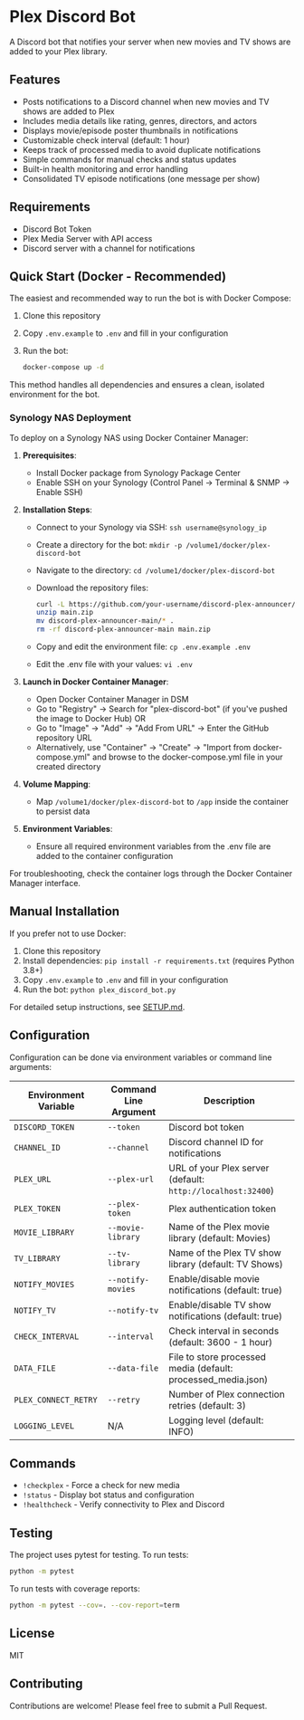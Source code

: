 # Plex Discord Bot

A Discord bot that notifies your server when new movies and TV shows are added to your Plex library.

## Features

- Posts notifications to a Discord channel when new movies and TV shows are added to Plex
- Includes media details like rating, genres, directors, and actors
- Displays movie/episode poster thumbnails in notifications
- Customizable check interval (default: 1 hour)
- Keeps track of processed media to avoid duplicate notifications
- Simple commands for manual checks and status updates
- Built-in health monitoring and error handling
- Consolidated TV episode notifications (one message per show)

## Requirements

- Discord Bot Token
- Plex Media Server with API access
- Discord server with a channel for notifications

## Quick Start (Docker - Recommended)

The easiest and recommended way to run the bot is with Docker Compose:

1. Clone this repository
2. Copy `.env.example` to `.env` and fill in your configuration
3. Run the bot:

   ```bash
   docker-compose up -d
   ```

This method handles all dependencies and ensures a clean, isolated environment for the bot.

### Synology NAS Deployment

To deploy on a Synology NAS using Docker Container Manager:

1. **Prerequisites**:

   - Install Docker package from Synology Package Center
   - Enable SSH on your Synology (Control Panel → Terminal & SNMP → Enable SSH)

2. **Installation Steps**:

   - Connect to your Synology via SSH: `ssh username@synology_ip`
   - Create a directory for the bot: `mkdir -p /volume1/docker/plex-discord-bot`
   - Navigate to the directory: `cd /volume1/docker/plex-discord-bot`
   - Download the repository files:

     ```bash
     curl -L https://github.com/your-username/discord-plex-announcer/archive/refs/heads/main.zip -o main.zip
     unzip main.zip
     mv discord-plex-announcer-main/* .
     rm -rf discord-plex-announcer-main main.zip
     ```

   - Copy and edit the environment file: `cp .env.example .env`
   - Edit the .env file with your values: `vi .env`

3. **Launch in Docker Container Manager**:

   - Open Docker Container Manager in DSM
   - Go to "Registry" → Search for "plex-discord-bot" (if you've pushed the image to Docker Hub) OR
   - Go to "Image" → "Add" → "Add From URL" → Enter the GitHub repository URL
   - Alternatively, use "Container" → "Create" → "Import from docker-compose.yml" and browse to the docker-compose.yml file in your created directory

4. **Volume Mapping**:

   - Map `/volume1/docker/plex-discord-bot` to `/app` inside the container to persist data

5. **Environment Variables**:
   - Ensure all required environment variables from the .env file are added to the container configuration

For troubleshooting, check the container logs through the Docker Container Manager interface.

## Manual Installation

If you prefer not to use Docker:

1. Clone this repository
2. Install dependencies: `pip install -r requirements.txt` (requires Python 3.8+)
3. Copy `.env.example` to `.env` and fill in your configuration
4. Run the bot: `python plex_discord_bot.py`

For detailed setup instructions, see [SETUP.md](SETUP.md).

## Configuration

Configuration can be done via environment variables or command line arguments:

| Environment Variable  | Command Line Argument | Description                                                   |
| --------------------- | --------------------- | ------------------------------------------------------------- |
| `DISCORD_TOKEN`       | `--token`             | Discord bot token                                             |
| `CHANNEL_ID`          | `--channel`           | Discord channel ID for notifications                          |
| `PLEX_URL`            | `--plex-url`          | URL of your Plex server (default: `http://localhost:32400`)   |
| `PLEX_TOKEN`          | `--plex-token`        | Plex authentication token                                     |
| `MOVIE_LIBRARY`       | `--movie-library`     | Name of the Plex movie library (default: Movies)              |
| `TV_LIBRARY`          | `--tv-library`        | Name of the Plex TV show library (default: TV Shows)          |
| `NOTIFY_MOVIES`       | `--notify-movies`     | Enable/disable movie notifications (default: true)            |
| `NOTIFY_TV`           | `--notify-tv`         | Enable/disable TV show notifications (default: true)          |
| `CHECK_INTERVAL`      | `--interval`          | Check interval in seconds (default: 3600 - 1 hour)           |
| `DATA_FILE`           | `--data-file`         | File to store processed media (default: processed_media.json) |
| `PLEX_CONNECT_RETRY`  | `--retry`             | Number of Plex connection retries (default: 3)                |
| `LOGGING_LEVEL`       | N/A                   | Logging level (default: INFO)                                 |

## Commands

- `!checkplex` - Force a check for new media
- `!status` - Display bot status and configuration
- `!healthcheck` - Verify connectivity to Plex and Discord

## Testing

The project uses pytest for testing. To run tests:

```bash
python -m pytest
```

To run tests with coverage reports:

```bash
python -m pytest --cov=. --cov-report=term
```

## License

MIT

## Contributing

Contributions are welcome! Please feel free to submit a Pull Request.
